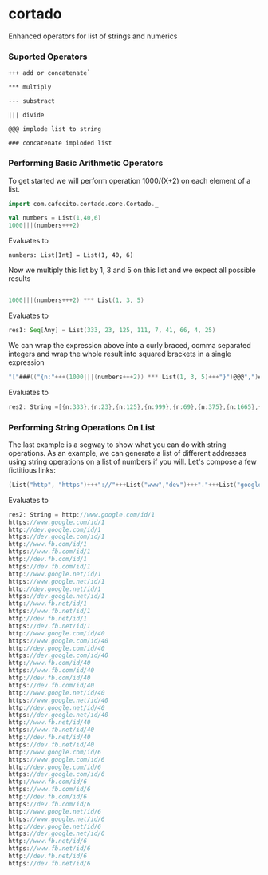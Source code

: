 # cortado
Enhanced operators for list of strings and numerics


### Suported Operators

```
+++ add or concatenate`

*** multiply

--- substract

||| divide

@@@ implode list to string

### concatenate imploded list
```

### Performing Basic Arithmetic Operators

To get started we will perform operation 1000/(X+2) on each element of a list.
```scala
import com.cafecito.cortado.core.Cortado._

val numbers = List(1,40,6)
1000|||(numbers+++2)
```
Evaluates to 

```numbers: List[Int] = List(1, 40, 6)```

Now we multiply this list by 1, 3 and 5 on this list and we expect all possible results

```scala

1000|||(numbers+++2) *** List(1, 3, 5)
```
Evaluates to 

```scala
res1: Seq[Any] = List(333, 23, 125, 111, 7, 41, 66, 4, 25)
```
We can wrap the expression above into a curly braced, comma separated integers and wrap the whole result into squared brackets in a single expression
```scala
"["###(("{n:"+++(1000|||(numbers+++2)) *** List(1, 3, 5)+++"}")@@@",")###"]"
```
Evaluates to
```scala
res2: String =[{n:333},{n:23},{n:125},{n:999},{n:69},{n:375},{n:1665},{n:115},{n:625}]
```

### Performing String Operations On List
The last example is a segway to show what you can do with string operations.
As an example, we can generate a list of different addresses using string operations on a list of numbers if you will. Let's compose a few fictitious links:

```scala
(List("http", "https")+++"://"+++List("www","dev")+++"."+++List("google", "fb")+++"."+++List("com", "net")+++"/id/"+++ numbers)@@@"\n
```
Evaluates to
```scala
res2: String = http://www.google.com/id/1
https://www.google.com/id/1
http://dev.google.com/id/1
https://dev.google.com/id/1
http://www.fb.com/id/1
https://www.fb.com/id/1
http://dev.fb.com/id/1
https://dev.fb.com/id/1
http://www.google.net/id/1
https://www.google.net/id/1
http://dev.google.net/id/1
https://dev.google.net/id/1
http://www.fb.net/id/1
https://www.fb.net/id/1
http://dev.fb.net/id/1
https://dev.fb.net/id/1
http://www.google.com/id/40
https://www.google.com/id/40
http://dev.google.com/id/40
https://dev.google.com/id/40
http://www.fb.com/id/40
https://www.fb.com/id/40
http://dev.fb.com/id/40
https://dev.fb.com/id/40
http://www.google.net/id/40
https://www.google.net/id/40
http://dev.google.net/id/40
https://dev.google.net/id/40
http://www.fb.net/id/40
https://www.fb.net/id/40
http://dev.fb.net/id/40
https://dev.fb.net/id/40
http://www.google.com/id/6
https://www.google.com/id/6
http://dev.google.com/id/6
https://dev.google.com/id/6
http://www.fb.com/id/6
https://www.fb.com/id/6
http://dev.fb.com/id/6
https://dev.fb.com/id/6
http://www.google.net/id/6
https://www.google.net/id/6
http://dev.google.net/id/6
https://dev.google.net/id/6
http://www.fb.net/id/6
https://www.fb.net/id/6
http://dev.fb.net/id/6
https://dev.fb.net/id/6
```
